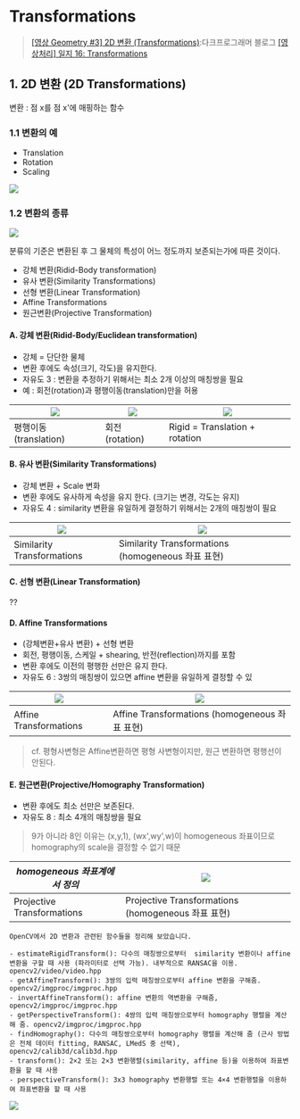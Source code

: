 # Transformations

> [[영상 Geometry #3] 2D 변환 (Transformations)](https://darkpgmr.tistory.com/79?category=460965):다크프로그래머 블로그 
> [[영상처리] 일지 16: Transformations](http://blog.daum.net/shksjy/228)

## 1. 2D 변환 (2D Transformations)


변환 : 점 x를 점 x'에 매핑하는 함수

### 1.1 변환의 예 
- Translation 
- Rotation 
- Scaling

![](https://i.imgur.com/VIk8stX.png)


### 1.2 변환의 종류 

![](https://i.imgur.com/awcWP5u.png)

분류의 기준은 변환된 후 그 물체의 특성이 어느 정도까지 보존되는가에 따른 것이다.
- 강체 변환(Ridid-Body transformation)
- 유사 변환(Similarity Transformations)
- 선형 변환(Linear Transformation)
- Affine Transformations
- 원근변환(Projective Transformation)

#### A. 강체 변환(Ridid-Body/Euclidean transformation)

- 강체 = 단단한 물체 
- 변환 후에도 속성(크기, 각도)을 유지한다.
- 자유도 3 : 변환을 추정하기 위해서는 최소 2개 이상의 매칭쌍을 필요
- 예 : 회전(rotation)과 평행이동(translation)만을 허용

|![](https://i.imgur.com/kHTiPA8.png)|![](https://i.imgur.com/BhIj6YR.png)|![](https://i.imgur.com/cO4kh8Z.png)|
|-|-|-|
|평행이동(translation)|회전(rotation)|Rigid = Translation + rotation|

 
#### B. 유사 변환(Similarity Transformations)

- 강체 변환 + Scale 변화
- 변환 후에도 유사하게 속성을 유지 한다. (크기는 변경, 각도는 유지)
- 자유도 4 : similarity 변환을 유일하게 결정하기 위해서는 2개의 매칭쌍이 필요

|![](https://i.imgur.com/tyNrZHS.png)|![](https://i.imgur.com/XQVz4m8.png)|
|-|-|
|Similarity Transformations |Similarity Transformations (homogeneous 좌표 표현)|

#### C. 선형 변환(Linear Transformation)


??


#### D. Affine Transformations

- (강체변환+유사 변환) + 선형 변환
- 회전, 평행이동, 스케일 + shearing, 반전(reflection)까지를 포함
- 변환 후에도 이전의 평행한 선만은 유지 한다.  
- 자유도 6 : 3쌍의 매칭쌍이 있으면 affine 변환을 유일하게 결정할 수 있

|![](https://i.imgur.com/GTkN5X7.png)|![](https://i.imgur.com/jlw9HRm.png)|
|-|-|
|Affine Transformations |Affine Transformations (homogeneous 좌표 표현)|

> cf. 평형사변형은 Affine변환하면 평형 사변형이지만, 원근 변환하면 평행선이 안된다. 



#### E. 원근변환(Projective/Homography Transformation) 

- 변환 후에도 최소 선만은 보존된다. 
- 자유도 8 : 최소 4개의 매칭쌍을 필요 

> 9가 아니라 8인 이유는 (x,y,1), (wx',wy',w)이 homogeneous 좌표이므로 homography의 scale을 결정할 수 없기 때문



|_homogeneous 좌표계에서 정의_|![](https://i.imgur.com/Jq2zgPO.png)|
|-|-|
|Projective Transformations |Projective Transformations (homogeneous 좌표 표현)|



```
OpenCV에서 2D 변환과 관련된 함수들을 정리해 보았습니다.

- estimateRigidTransform(): 다수의 매칭쌍으로부터  similarity 변환이나 affine 변환을 구할 때 사용 (파라미터로 선택 가능). 내부적으로 RANSAC을 이용. opencv2/video/video.hpp
- getAffineTransform(): 3쌍의 입력 매칭쌍으로부터 affine 변환을 구해줌. opencv2/imgproc/imgproc.hpp
- invertAffineTransform(): affine 변환의 역변환을 구해줌, opencv2/imgproc/imgproc.hpp
- getPerspectiveTransform(): 4쌍의 입력 매칭쌍으로부터 homography 행렬을 계산해 줌. opencv2/imgproc/imgproc.hpp
- findHomography(): 다수의 매칭쌍으로부터 homography 행렬을 계산해 줌 (근사 방법은 전체 데이터 fitting, RANSAC, LMedS 중 선택), opencv2/calib3d/calib3d.hpp
- transform(): 2×2 또는 2×3 변환행렬(similarity, affine 등)을 이용하여 좌표변환을 할 때 사용
- perspectiveTransform(): 3x3 homography 변환행렬 또는 4×4 변환행렬을 이용하여 좌표변환을 할 때 사용
```

![](https://upload.wikimedia.org/wikipedia/commons/thumb/2/23/2D_affine_transformation_matrix-ko-001.svg/350px-2D_affine_transformation_matrix-ko-001.svg.png)
